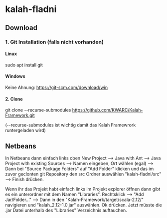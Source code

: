 # kalah-fladni

## Download 

### 1. Git Installation (falls nicht vorhanden)

#### Linux

sudo apt install git

#### Windows

Keine Ahnung: https://git-scm.com/download/win

#### 2. Clone

git clone --recurse-submodules https://github.com/KWARC/Kalah-Framework.git

(--recurse-submodules ist wichtig damit das Kalah Framewrork runtergeladen wird)


## Netbeans

In Netbeans dann einfach links oben New Project --> Java with Ant --> Java Project with existing Sources --> Namen eingeben, Ort wählen (egal) --> Dann bei "Source Package Folders" auf "Add Folder" klicken und das im zuvor geclonten git Repository den src Ordner auswählen "kalah-fladni/src" --> Finish drücken. 

Wenn ihr das Projekt habt einfach links im Projekt explorer öffnen dann gibt es ein unterordner mit dem Namen "Libraries". Rechtsklick --> "Add Jar/Folder..." --> Dann in den "Kalah-Framework/target/scala-2.12/" navigieren und "kalah_2.12-1.0.jar" auswählen. Ok drücken. Jetzt müsste die .jar Datei unterhalb des "Libraries" Verzeichnis auftauchen.
